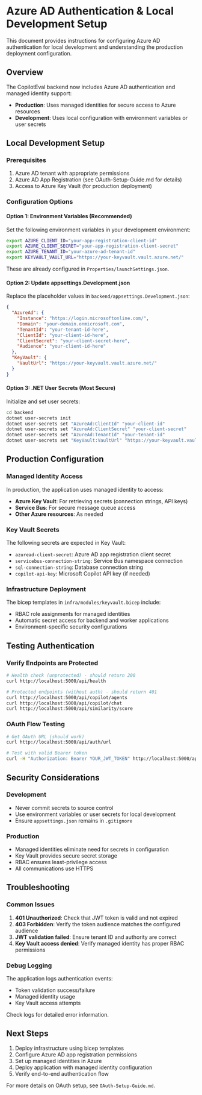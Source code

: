 # Azure AD Authentication & Local Development Setup

This document provides instructions for configuring Azure AD authentication for local development and understanding the production deployment configuration.

## Overview

The CopilotEval backend now includes Azure AD authentication and managed identity support:

- **Production**: Uses managed identities for secure access to Azure resources
- **Development**: Uses local configuration with environment variables or user secrets

## Local Development Setup

### Prerequisites

1. Azure AD tenant with appropriate permissions
2. Azure AD App Registration (see OAuth-Setup-Guide.md for details)
3. Access to Azure Key Vault (for production deployment)

### Configuration Options

#### Option 1: Environment Variables (Recommended)

Set the following environment variables in your development environment:

```bash
export AZURE_CLIENT_ID="your-app-registration-client-id"
export AZURE_CLIENT_SECRET="your-app-registration-client-secret"  
export AZURE_TENANT_ID="your-azure-ad-tenant-id"
export KEYVAULT_VAULT_URL="https://your-keyvault.vault.azure.net/"
```

These are already configured in `Properties/launchSettings.json`.

#### Option 2: Update appsettings.Development.json

Replace the placeholder values in `backend/appsettings.Development.json`:

```json
{
  "AzureAd": {
    "Instance": "https://login.microsoftonline.com/",
    "Domain": "your-domain.onmicrosoft.com",
    "TenantId": "your-tenant-id-here",
    "ClientId": "your-client-id-here",
    "ClientSecret": "your-client-secret-here",
    "Audience": "your-client-id-here"
  },
  "KeyVault": {
    "VaultUrl": "https://your-keyvault.vault.azure.net/"
  }
}
```

#### Option 3: .NET User Secrets (Most Secure)

Initialize and set user secrets:

```bash
cd backend
dotnet user-secrets init
dotnet user-secrets set "AzureAd:ClientId" "your-client-id"
dotnet user-secrets set "AzureAd:ClientSecret" "your-client-secret"
dotnet user-secrets set "AzureAd:TenantId" "your-tenant-id"
dotnet user-secrets set "KeyVault:VaultUrl" "https://your-keyvault.vault.azure.net/"
```

## Production Configuration

### Managed Identity Access

In production, the application uses managed identity to access:

- **Azure Key Vault**: For retrieving secrets (connection strings, API keys)
- **Service Bus**: For secure message queue access
- **Other Azure resources**: As needed

### Key Vault Secrets

The following secrets are expected in Key Vault:

- `azuread-client-secret`: Azure AD app registration client secret
- `servicebus-connection-string`: Service Bus namespace connection
- `sql-connection-string`: Database connection string
- `copilot-api-key`: Microsoft Copilot API key (if needed)

### Infrastructure Deployment

The bicep templates in `infra/modules/keyvault.bicep` include:

- RBAC role assignments for managed identities
- Automatic secret access for backend and worker applications
- Environment-specific security configurations

## Testing Authentication

### Verify Endpoints are Protected

```bash
# Health check (unprotected) - should return 200
curl http://localhost:5000/api/health

# Protected endpoints (without auth) - should return 401
curl http://localhost:5000/api/copilot/agents
curl http://localhost:5000/api/copilot/chat
curl http://localhost:5000/api/similarity/score
```

### OAuth Flow Testing

```bash
# Get OAuth URL (should work)
curl http://localhost:5000/api/auth/url

# Test with valid Bearer token
curl -H "Authorization: Bearer YOUR_JWT_TOKEN" http://localhost:5000/api/copilot/agents
```

## Security Considerations

### Development

- Never commit secrets to source control
- Use environment variables or user secrets for local development
- Ensure `appsettings.json` remains in `.gitignore`

### Production

- Managed identities eliminate need for secrets in configuration
- Key Vault provides secure secret storage
- RBAC ensures least-privilege access
- All communications use HTTPS

## Troubleshooting

### Common Issues

1. **401 Unauthorized**: Check that JWT token is valid and not expired
2. **403 Forbidden**: Verify the token audience matches the configured audience
3. **JWT validation failed**: Ensure tenant ID and authority are correct
4. **Key Vault access denied**: Verify managed identity has proper RBAC permissions

### Debug Logging

The application logs authentication events:

- Token validation success/failure
- Managed identity usage
- Key Vault access attempts

Check logs for detailed error information.

## Next Steps

1. Deploy infrastructure using bicep templates
2. Configure Azure AD app registration permissions
3. Set up managed identities in Azure
4. Deploy application with managed identity configuration
5. Verify end-to-end authentication flow

For more details on OAuth setup, see `OAuth-Setup-Guide.md`.